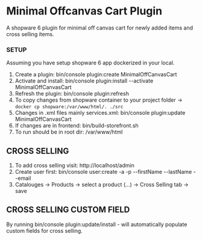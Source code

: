 <h1>Minimal Offcanvas Cart Plugin</h1>

<p>A shopware 6 plugin for minimal off canvas cart for newly added items and cross selling items.</p>

<h3>SETUP</h3>

<p>Assuming you have setup shopware 6 app dockerized in your local.</p>

<ol>
  <li>Create a plugin: bin/console plugin:create MinimalOffCanvasCart</li>
  <li>Activate and install: bin/console plugin:install --activate MinimalOffCanvasCart</li>
  <li>Refresh the plugin: bin/console plugin:refresh</li>
  <li>To copy changes from shopware container to your project folder -> <code>docker cp shopware:/var/www/html/. ./src</code></li>
  <li>Changes in .xml files mainly services.xml: bin/console plugin:update MinimalOffCanvasCart</li>
  <li>If changes are in frontend: bin/build-storefront.sh</li>
  <li>To run should be in root dir: /var/www/html </li>
</ol>

<h2>CROSS SELLING</h2>

<ol>
  <li>To add cross selling visit: http://localhost/admin</li>
  <li>Create user first: bin/console user:create -a -p <password> --firstName <firstname> --lastName <lastname> --email <email> <username></li>
  <li>Catalouges -> Products -> select a product (...) -> Cross Selling tab -> save</li>
</ol>

<h2>CROSS SELLING CUSTOM FIELD</h2>

<p>By running bin/console plugin:update/install - will automatically populate custom fields for cross selling.</p>



